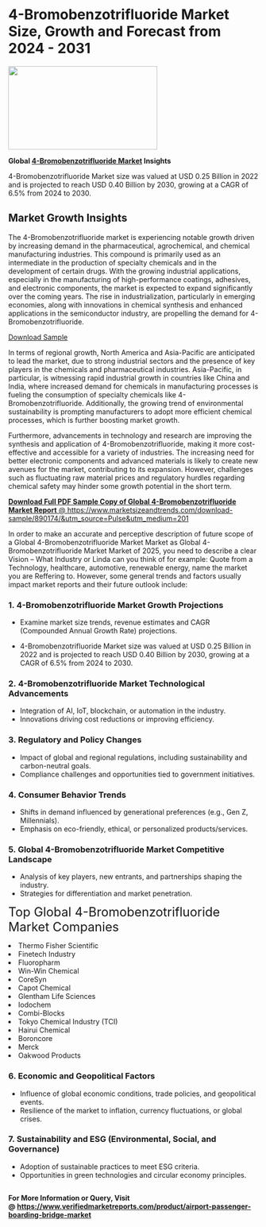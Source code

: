 <H1>4-Bromobenzotrifluoride Market Size, Growth and Forecast from 2024 - 2031</H1><img class="aligncenter size-medium wp-image-584254" src="https://thirdeyenews.in/wp-content/uploads/2024/09/Global-Market-Research-300x168.jpeg" alt="" width="300" height="168" /><p><strong>Global&nbsp;<a href="https://www.marketsizeandtrends.com/download-sample/890174/&amp;utm_source=Pulse&amp;utm_medium=201">4-Bromobenzotrifluoride Market</a> Insights</strong></p><p>4-Bromobenzotrifluoride Market size was valued at USD 0.25 Billion in 2022 and is projected to reach USD 0.40 Billion by 2030, growing at a CAGR of 6.5% from 2024 to 2030.</p><p><h2>Market Growth Insights</h2> <p>The 4-Bromobenzotrifluoride market is experiencing notable growth driven by increasing demand in the pharmaceutical, agrochemical, and chemical manufacturing industries. This compound is primarily used as an intermediate in the production of specialty chemicals and in the development of certain drugs. With the growing industrial applications, especially in the manufacturing of high-performance coatings, adhesives, and electronic components, the market is expected to expand significantly over the coming years. The rise in industrialization, particularly in emerging economies, along with innovations in chemical synthesis and enhanced applications in the semiconductor industry, are propelling the demand for 4-Bromobenzotrifluoride.</p> <p><a href="#">Download Sample</a></p> <p>In terms of regional growth, North America and Asia-Pacific are anticipated to lead the market, due to strong industrial sectors and the presence of key players in the chemicals and pharmaceutical industries. Asia-Pacific, in particular, is witnessing rapid industrial growth in countries like China and India, where increased demand for chemicals in manufacturing processes is fueling the consumption of specialty chemicals like 4-Bromobenzotrifluoride. Additionally, the growing trend of environmental sustainability is prompting manufacturers to adopt more efficient chemical processes, which is further boosting market growth.</p> <p>Furthermore, advancements in technology and research are improving the synthesis and application of 4-Bromobenzotrifluoride, making it more cost-effective and accessible for a variety of industries. The increasing need for better electronic components and advanced materials is likely to create new avenues for the market, contributing to its expansion. However, challenges such as fluctuating raw material prices and regulatory hurdles regarding chemical safety may hinder some growth potential in the short term.</p> <p><a href="#"></p><p><span class=""><strong>Download Full PDF Sample Copy of Global 4-Bromobenzotrifluoride Market Report</strong> @ <a href="https://www.marketsizeandtrends.com/download-sample/890174/&amp;utm_source=Pulse&amp;utm_medium=201" target="_blank">https://www.marketsizeandtrends.com/download-sample/890174/&amp;utm_source=Pulse&amp;utm_medium=201</a></span></p><p>In order to make an accurate and perceptive description of future scope of a Global&nbsp;4-Bromobenzotrifluoride Market Market as Global&nbsp;4-Bromobenzotrifluoride Market Market of 2025, you need to describe a clear Vision &ndash; What Industry or Linda can you think of for example: Quote from a Technology, healthcare, automotive, renewable energy, name the market you are Reffering to. However, some general trends and factors usually impact market reports and their future outlook include:</p><h3>1.&nbsp;<strong>4-Bromobenzotrifluoride Market Growth Projections</strong></h3><ul><li>Examine market size trends, revenue estimates and CAGR (Compounded Annual Growth Rate) projections.</li><li><p>4-Bromobenzotrifluoride Market size was valued at USD 0.25 Billion in 2022 and is projected to reach USD 0.40 Billion by 2030, growing at a CAGR of 6.5% from 2024 to 2030.</p></li></ul><h3>2.&nbsp;<strong>4-Bromobenzotrifluoride Market Technological Advancements</strong></h3><ul><li>Integration of AI, IoT, blockchain, or automation in the industry.</li><li>Innovations driving cost reductions or improving efficiency.</li></ul><h3>3.&nbsp;<strong>Regulatory and Policy Changes</strong></h3><ul><li>Impact of global and regional regulations, including sustainability and carbon-neutral goals.</li><li>Compliance challenges and opportunities tied to government initiatives.</li></ul><h3>4.&nbsp;<strong>Consumer Behavior Trends</strong></h3><ul><li>Shifts in demand influenced by generational preferences (e.g., Gen Z, Millennials).</li><li>Emphasis on eco-friendly, ethical, or personalized products/services.</li></ul><h3>5.&nbsp;<strong>Global 4-Bromobenzotrifluoride Market Competitive Landscape</strong></h3><ul><li>Analysis of key players, new entrants, and partnerships shaping the industry.</li><li>Strategies for differentiation and market penetration.</li></ul><p data-pm-slice="1 1 []"><span style="color: inherit; font-family: inherit; font-size: 25px;">Top Global 4-Bromobenzotrifluoride Market Companies</span></p><div class="" data-test-id=""><p><li>Thermo Fisher Scientific</li><li> Finetech Industry</li><li> Fluoropharm</li><li> Win-Win Chemical</li><li> CoreSyn</li><li> Capot Chemical</li><li> Glentham Life Sciences</li><li> Iodochem</li><li> Combi-Blocks</li><li> Tokyo Chemical Industry (TCI)</li><li> Hairui Chemical</li><li> Boroncore</li><li> Merck</li><li> Oakwood Products</li></p></div><h3>6.&nbsp;<strong>Economic and Geopolitical Factors</strong></h3><ul><li>Influence of global economic conditions, trade policies, and geopolitical events.</li><li>Resilience of the market to inflation, currency fluctuations, or global crises.</li></ul><h3>7.&nbsp;<strong>Sustainability and ESG (Environmental, Social, and Governance)</strong></h3><ul><li>Adoption of sustainable practices to meet ESG criteria.</li><li>Opportunities in green technologies and circular economy principles.</li></ul><h2><strong style="font-size: 14px;">For More Information or Query, Visit @&nbsp;</strong><a style="background-color: #ffffff; font-size: 14px;" href="https://www.marketsizeandtrends.com/report/4-bromobenzotrifluoride-market/" target="_blank">https://www.verifiedmarketreports.com/product/airport-passenger-boarding-bridge-market</a></h2>
